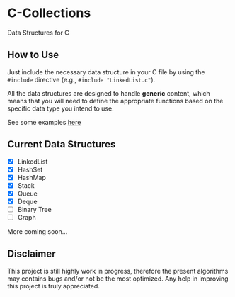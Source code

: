 # C-Collections
Data Structures for C

## How to Use
Just include the necessary data structure in your C file by using the ```#include``` directive (e.g., ```#include "LinkedList.c"```).

All the data structures are designed to handle **generic** content, which means that you will need to define the appropriate functions based on the specific data type you intend to use.

See some examples [here](https://github.com/Asintotoo/C-Collections/tree/main/test)

## Current Data Structures
- [X] LinkedList
- [X] HashSet
- [X] HashMap
- [X] Stack
- [X] Queue
- [X] Deque
- [ ] Binary Tree
- [ ] Graph

More coming soon...


## Disclaimer
This project is still highly work in progress, therefore the present algorithms may contains bugs and/or not be the most optimized. Any help in improving this project is truly appreciated.
